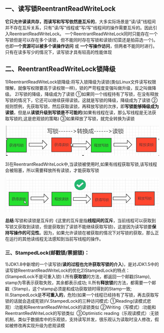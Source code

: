 ## 一、读写锁ReentrantReadWriteLock 

   **它只允许读读共存，而读写和写写依然是互斥的**，大多实际场景是“读/读”线程间并不存在互斥关系，只有"读/写"线程或"写/写"线程间的操作需要互斥的。因此引入ReentrantReadWriteLock。
   一个ReentrantReadWriteLock同时只能存在一个写锁但是可以存在多个读锁，但不能同时存在写锁和读锁(切菜还是拍蒜选一个)。也即**一个资源可以被多个读操作访问** 或 **一个写操作访问**，但两者不能同时进行。
    只有在读多写少的情况下，读写锁才具有较高的性能体现

## 二、ReentrantReadWriteLock锁降级

  1)ReentrantReadWiteLock锁降级:将写入锁降级为读锁(类似Linux文件读写权限理解，就像写权限要高于读权限一样)，锁的严苛程度变强叫做升级，反之叫做降级。
   2)写锁的降级，降级成为了读锁
    ①如果同一个线程持有了写锁，在没有释放写锁的情况下，它还可以继续获得读锁。这就是写锁的降级，降级成为了读锁
    ②规则惯例，先获取写锁，然后获取读锁，再释放写锁的次序，即**写锁能够降级成为读锁**，但是从**读锁升级到写锁是不可能的**(如果有线程在读，那么写线程是无法获取写锁的,这是悲观锁的策略)
    ③如果释放了写锁，就完全转换为读锁 	

![image-20220816161454678](assets/image-20220816161454678.png)

 3)在ReentrantReadWriteLock中,当读锁被使用时,如果有线程获取写锁,该写线程会被阻塞，所以需要释放所有读锁，才能获取写锁

![image-20220816161514367](assets/image-20220816161514367.png)

**总结**:写锁和读锁是互斥的《这里的互斥是指**线程间的互斥**，当前线程可以获取到写锁又获取到读锁，但是获取到了读锁不能继续获取写锁)，这是因为读写锁要**保持写操作的可见性**。因为，如果允许读锁在被获取的情况下对写锁的获取，那么正在运行的其他读线程无法感知到当前写线程的操作。

### 三、StampedLock(邮戳锁/票据锁)：

​    1)JDK1.8中新增的一个读写锁(**读的过程也允许获取写锁的介入**)，是对JDK1.5中的读写锁ReentrantReadWriteLock的优化
​     2)StampedLock的特点：(StampedLock不是可重入锁)
​        Ⅰ.所有**获取锁**的方法，都返回一个邮戳(Stamp), stamp为零表示获取失败，其余都表示成功;
​        Ⅱ.所有**释放锁**的方法，都需要一个邮戳〈Stamp)，这个stamp必须是和成功获取锁时得到的Stamp一致;
​        Ⅲ.StampedLock是**不可重入的**，危险(如果一个线程已经持有了写锁，再去获取写锁的话就会造成死锁)
​        Ⅳ.StampedLock的三种访问模式:
​           ①Reading(读模式悲观）:功能和ReentrantReadWriteLock的读锁类似
​           ②Writing（写模式）:功能和ReentrantRedWriteLock的写锁类似
​           ③Optimistic reading（乐观读模式）:无锁机制，类似于数据库中的乐观锁，支持读写并发，很乐观认为读取时没人修改，假如被修改再实现升级为悲观读模